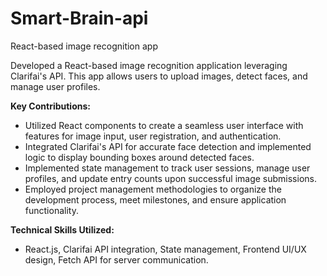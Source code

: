 # Smart-Brain-api
React-based image recognition app

Developed a React-based image recognition application leveraging Clarifai's API. This app allows users to upload images, detect faces, and manage user profiles.

**Key Contributions:**
- Utilized React components to create a seamless user interface with features for image input, user registration, and authentication.
- Integrated Clarifai's API for accurate face detection and implemented logic to display bounding boxes around detected faces.
- Implemented state management to track user sessions, manage user profiles, and update entry counts upon successful image submissions.
- Employed project management methodologies to organize the development process, meet milestones, and ensure application functionality.

**Technical Skills Utilized:**
- React.js, Clarifai API integration, State management, Frontend UI/UX design, Fetch API for server communication.

